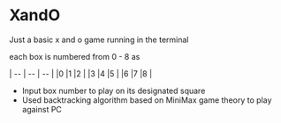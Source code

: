 # XandO
Just a basic x and o game running in the terminal

each box is numbered from 0 - 8 as

| -- | -- | -- |
|0   |1   |2   |
|3   |4   |5   |
|6   |7   |8   |

- Input box number to play on its designated square
- Used backtracking algorithm based on MiniMax game theory to play against PC
